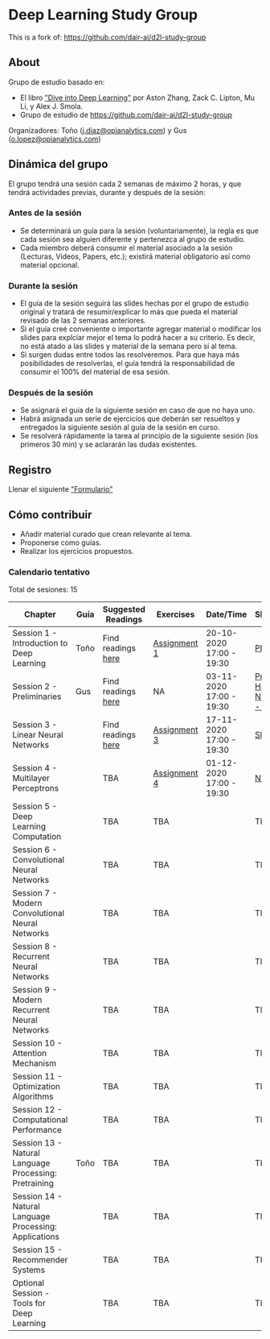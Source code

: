 # Deep Learning Study Group
This is a fork of: https://github.com/dair-ai/d2l-study-group
## About
Grupo de estudio basado en: 
- El libro ["Dive into Deep Learning"](https://d2l.ai/index.html) por Aston Zhang, Zack C. Lipton, Mu Li, y Alex J. Smola.
- Grupo de estudio de https://github.com/dair-ai/d2l-study-group

Organizadores: Toño (j.diaz@opianalytics.com) y Gus (o.lopez@opianalytics.com)

## Dinámica del grupo
El grupo tendrá una sesión cada 2 semanas de máximo 2 horas, y que tendrá actividades previas, durante y después de la sesión:

### Antes de la sesión
- Se determinará un guía para la sesión (voluntariamente), la regla es que cada sesión sea alguien diferente y pertenezca al grupo de estudio. 
- Cada miembro deberá consumir el material asociado a la sesión (Lecturas, Videos, Papers, etc.); existirá material obligatorio así como material opcional.

### Durante la sesión
- El guía de la sesión seguirá las slides hechas por el grupo de estudio original y tratará de resumir/explicar lo más que pueda el material revisado de las 2 semanas anteriores.
- Si el guía creé conveniente o importante agregar material o modificar los slides para explciar mejor el tema lo podrá hacer a su criterio. Es decir, no está atado a las slides y material de la semana pero sí al tema.
- Si surgen dudas entre todos las resolveremos. Para que haya más posibilidades de resolverlas, el guía tendrá la responsabilidad de consumir el 100% del material de esa sesión.

### Después de la sesión
- Se asignará el guia de la siguiente sesión en caso de que no haya uno.
- Habrá asignada un serie de ejercicios que deberán ser resueltos y entregados la siguiente sesión al guía de la sesión en curso. 
- Se resolverá rápidamente la tarea al principio de la siguiente sesión (los primeros 30 min) y se aclararán las dudas existentes.

## Registro
Llenar el siguiente ["Formulario"](https://forms.gle/pMHcyafX4U5QAgMw7)

## Cómo contribuir 
- Añadir material curado que crean relevante al tema.
- Proponerse como guías.
- Realizar los ejercicios propuestos.

### Calendario tentativo
Total de sesiones: 15

| Chapter                                                  | Guía | Suggested Readings                                                                                   | Exercises                                                                                                | Date/Time                | Slides/Notebook                                                                                                                                                                                                                           | Recording                                              |
| -------------------------------------------------------- | ---- | ---------------------------------------------------------------------------------------------------- | -------------------------------------------------------------------------------------------------------- | ------------------------ | ----------------------------------------------------------------------------------------------------------------------------------------------------------------------------------------------------------------------------------------- | ------------------------------------------------------ |
| Session 1 - Introduction to Deep Learning                | Toño | Find readings [here](https://github.com/jadm-opi/d2l-study-group/blob/master/readings/section-01.md) | [Assignment 1](https://github.com/dair-ai/d2l-study-group/blob/master/exercises/section-01.md)           | 20-10-2020 17:00 - 19:30 | [PDF](https://github.com/dair-ai/d2l-study-group/blob/master/slides/Session%201%20-%20Introduction%20to%20Deep%20Learning%20-%20Dive%20into%20Deep%20Learning%20Study%20Group.pdf)                                                        | [YouTube](https://www.youtube.com/watch?v=xS3_b0BsSes) |
| Session 2 - Preliminaries                                | Gus  | Find readings [here](https://github.com/jadm-opi/d2l-study-group/blob/master/readings/section-02.md) | NA                                                                                                       | 03-11-2020 17:00 - 19:30 | [Preliminaries](https://colab.research.google.com/drive/1a_1pTRPToTXMuLDxzEbdsGTws_AXOY4U?usp=sharing), [Hacking Guide to Neural Networks - Draft](https://colab.research.google.com/drive/1m0lNJ9n8LUXHHU4pOLrZZjSMjoeRKCrN?usp=sharing) | [YouTube](https://youtu.be/RyNM1PdgFUQ)                |
| Session 3 - Linear Neural Networks                       |      | Find readings [here](https://github.com/jadm-opi/d2l-study-group/blob/master/readings/section-03.md) | [Assignment 3](https://github.com/dair-ai/d2l-study-group/blob/master/exercises/section-03.md)           | 17-11-2020 17:00 - 19:30 | [Slides](https://github.com/dair-ai/d2l-study-group/blob/master/slides/Session%203%20-%20Linear%20Neural%20Networks.pdf), [Notebook](https://colab.research.google.com/drive/1tqdWN073CUxk-Fikcg42ATnjYr3kxfCR?usp=sharing)               | [YouTube](https://youtu.be/OFo85Zq3taU)                |
| Session 4 - Multilayer Perceptrons                       |      | TBA                                                                                                  | [Assignment 4](https://github.com/dair-ai/d2l-study-group/blob/master/exercises/section-04.md)           | 01-12-2020 17:00 - 19:30 | [Notebook](https://colab.research.google.com/drive/1ybr2gkjePOIm4rNQDUL-jpGq4bplHr1N?usp=sharing), [Slides](https://github.com/dair-ai/d2l-study-group/blob/master/slides/Section%204%20-%20Multilayer%20perceptrons.pdf)                 | [YouTube](https://youtu.be/ABWUlfMpDt8)                |
| Session 5 - Deep Learning Computation                    |      | TBA                                                                                                  | TBA                                                                                                      |                          | TBA                                                                                                                                                                                                                                       | TBA                                                    |
| Session 6 - Convolutional Neural Networks                |      | TBA                                                                                                  | TBA                                                                                                      |                          | TBA                                                                                                                                                                                                                                       | TBA                                                    |
| Session 7 - Modern Convolutional Neural Networks       |      | TBA                                                                                                  | TBA                                                                                                      |                          | TBA                                                                                                                                                                                                                                       | TBA                                                    |
| Session 8 - Recurrent Neural Networks                    |      | TBA                                                                                                  | TBA                                                                                                      |                          | TBA                                                                                                                                                                                                                                       | TBA                                                    |
| Session 9 - Modern Recurrent Neural Networks             |      | TBA                                                                                                  | TBA                                                                                                      |                          | TBA                                                                                                                                                                                                                                       | TBA                                                    |
| Session 10 - Attention Mechanism                         |      | TBA                                                                                                  | TBA                                                                                                      |                          | TBA                                                                                                                                                                                                                                       | TBA                                                    |
| Session 11 - Optimization Algorithms                     |      | TBA                                                                                                  | TBA                                                                                                      |                          | TBA                                                                                                                                                                                                                                       | TBA                                                    |
| Session 12 - Computational Performance                   |      | TBA                                                                                                  | TBA                                                                                                      |                          | TBA                                                                                                                                                                                                                                       | TBA                                                    |
| Session 13 - Natural Language Processing: Pretraining    | Toño | TBA                                                                                                  | TBA                                                                                                      |                          | TBA                                                                                                                                                                                                                                       | TBA                                                    |
| Session 14 - Natural Language Processing: Applications   |      | TBA                                                                                                  | TBA                                                                                                      |                          | TBA                                                                                                                                                                                                                                       | TBA                                                    |
| Session 15 - Recommender Systems                         |      | TBA                                                                                                  | TBA                                                                                                      |                          | TBA                                                                                                                                                                                                                                       | TBA                                                    |
| Optional Session - Tools for Deep Learning                     |      | TBA                                                                                                  | TBA                                                                                                      |                          | TBA                                                                                                                                                                                                                               | TBA                                                    |
